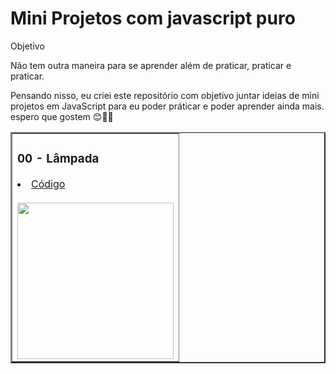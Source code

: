 # Mini Projetos com javascript puro
  Objetivo

Não tem outra maneira para se aprender além de praticar, praticar e praticar.

Pensando nisso, eu criei este repositório com objetivo juntar ideias de mini projetos em JavaScript para eu poder práticar e poder aprender ainda mais.
espero que gostem 😊👨‍💻

<table border="2">
  <tr>
    <td>
        <h3>00 - Lâmpada</h3>
        <li><a href="./00-imc/"> Código</a></li><br>
        <a href="https://github.com/GustavoCarvalhoDaSilva/Desenvolvimento-Web/"><img src="./img/Lâmpada-.gif" width="250px"></a>
    </td>
  </tr>
  
</table>
